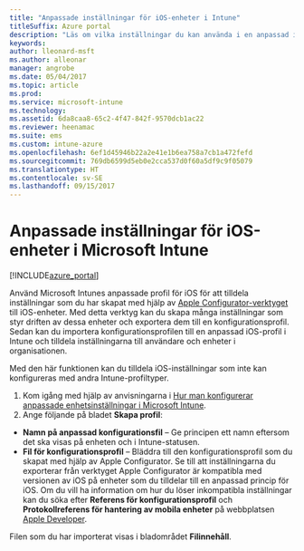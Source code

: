 ```yaml
---
title: "Anpassade inställningar för iOS-enheter i Intune"
titleSuffix: Azure portal
description: "Läs om vilka inställningar du kan använda i en anpassad iOS-profil.”"
keywords: 
author: lleonard-msft
ms.author: alleonar
manager: angrobe
ms.date: 05/04/2017
ms.topic: article
ms.prod: 
ms.service: microsoft-intune
ms.technology: 
ms.assetid: 6da8caa8-65c2-4f47-842f-9570dcb1ac22
ms.reviewer: heenamac
ms.suite: ems
ms.custom: intune-azure
ms.openlocfilehash: 6ef1d45946b22a2e41e1b6ea758a7cb1a472fefd
ms.sourcegitcommit: 769db6599d5eb0e2cca537d0f60a5df9c9f05079
ms.translationtype: HT
ms.contentlocale: sv-SE
ms.lasthandoff: 09/15/2017
---
```

# <a name="microsoft-intune-custom-settings-for-ios-devices"></a>Anpassade inställningar för iOS-enheter i Microsoft Intune

[!INCLUDE[azure_portal](./includes/azure_portal.md)]

Använd Microsoft Intunes anpassade profil för iOS för att tilldela inställningar som du har skapat med hjälp av [Apple Configurator-verktyget](https://itunes.apple.com/app/apple-configurator-2/id1037126344?mt=12) till iOS-enheter. Med detta verktyg kan du skapa många inställningar som styr driften av dessa enheter och exportera dem till en konfigurationsprofil. Sedan kan du importera konfigurationsprofilen till en anpassad iOS-profil i Intune och tilldela inställningarna till användare och enheter i organisationen.

Med den här funktionen kan du tilldela iOS-inställningar som inte kan konfigureras med andra Intune-profiltyper.


1. Kom igång med hjälp av anvisningarna i [Hur man konfigurerar anpassade enhetsinställningar i Microsoft Intune](custom-settings-configure.md).
2. Ange följande på bladet **Skapa profil**:

- **Namn på anpassad konfigurationsfil** – Ge principen ett namn eftersom det ska visas på enheten och i Intune-statusen.
- **Fil för konfigurationsprofil** – Bläddra till den konfigurationsprofil som du skapat med hjälp av Apple Configurator.
Se till att inställningarna du exporterar från verktyget Apple Configurator är kompatibla med versionen av iOS på enheter som du tilldelar till en anpassad princip för iOS. Om du vill ha information om hur du löser inkompatibla inställningar kan du söka efter **Referens för konfigurationsprofil** och **Protokollreferens för hantering av mobila enheter** på webbplatsen [Apple Developer](https://developer.apple.com/).

Filen som du har importerat visas i bladområdet **Filinnehåll**.
